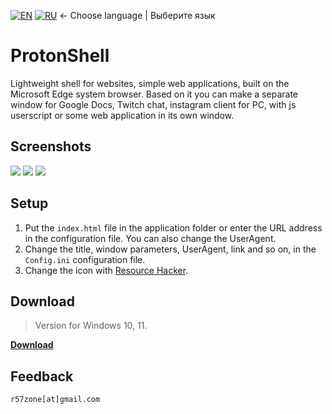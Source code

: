 [![EN](https://user-images.githubusercontent.com/9499881/33184537-7be87e86-d096-11e7-89bb-f3286f752bc6.png)](https://github.com/r57zone/ProtonShell/blob/master/README.md) 
[![RU](https://user-images.githubusercontent.com/9499881/27683795-5b0fbac6-5cd8-11e7-929c-057833e01fb1.png)](https://github.com/r57zone/ProtonShell/blob/master/README.RU.md) 
← Choose language | Выберите язык

# ProtonShell
Lightweight shell for websites, simple web applications, built on the Microsoft Edge system browser. Based on it you can make a separate window for Google Docs, Twitch chat, instagram client for PC, with js userscript or some web application in its own window.

## Screenshots
![](https://github.com/r57zone/ProtonShell/assets/9499881/ca14a06b-4c3f-420a-8ec8-a742a2ae5f8d)
[![](https://github-production-user-asset-6210df.s3.amazonaws.com/9499881/258204596-0de84193-e560-4165-b104-69c5a0b63d34.jpg)](https://github.com/r57zone/ProtonShell/assets/9499881/6a2701eb-869e-480a-8548-628daec17fe7)
[![](https://github-production-user-asset-6210df.s3.amazonaws.com/9499881/258204442-90eb9ab6-d54b-4131-a8e8-12735213935f.jpg)](https://github.com/r57zone/ProtonShell/assets/9499881/e1ff8392-ba8b-4373-a20b-0d1a29773c10)

## Setup
1. Put the `index.html` file in the application folder or enter the URL address in the configuration file. You can also change the UserAgent.
2. Change the title, window parameters, UserAgent, link and so on, in the `Config.ini` configuration file.
3. Change the icon with [Resource Hacker](http://www.angusj.com/resourcehacker/).

## Download
>Version for Windows 10, 11.<br>

**[Download](https://github.com/r57zone/ProtonShell/releases)**

## Feedback
`r57zone[at]gmail.com`
